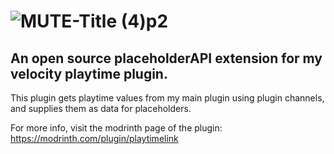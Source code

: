 # ![MUTE-Title (4)p2](https://github.com/user-attachments/assets/31babf2b-ce7e-47ac-a0bd-9095367aa010)
## An open source placeholderAPI extension for my velocity playtime plugin.
This plugin gets playtime values from my main plugin using plugin channels, and supplies them as data for placeholders.

For more info, visit the modrinth page of the plugin: https://modrinth.com/plugin/playtimelink
